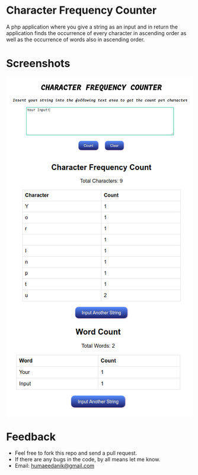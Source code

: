 Character Frequency Counter
========================
A php application where you give a string as an input and in return the application finds the occurrence of every character in ascending order as well as the occurrence of words also in ascending order.

Screenshots
========================
<p align="center">
   <img src="screenshots/Screenshot1.png" align="center">
   <img src="screenshots/Screenshot2.png" align="center">
   <img src="screenshots/Screenshot3.png" align="center">
</p>

Feedback
========================
* Feel free to fork this repo and send a pull request.
* If there are any bugs in the code, by all means let me know.
* Email: humaeedanik@gmail.com
